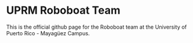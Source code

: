 # UPRM Roboboat Team

This is the official github page for the Roboboat team at the University of Puerto Rico - Mayagüez Campus.